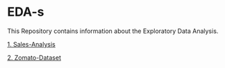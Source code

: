 # EDA-s
This Repository contains information about the Exploratory Data Analysis.

[1. Sales-Analysis](https://github.com/aman-singanamala/EDA-s/tree/main/SALES-ANALYSIS)

[2. Zomato-Dataset](https://github.com/aman-singanamala/EDA-s/tree/main/ZOMATO-DATASET)